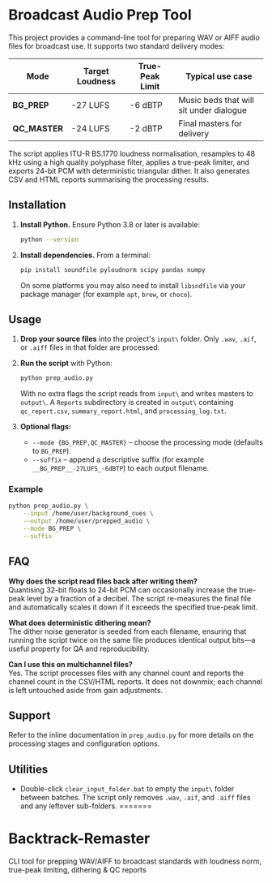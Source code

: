 
# Broadcast Audio Prep Tool

This project provides a command-line tool for preparing WAV or AIFF audio files for broadcast use. It supports two standard delivery modes:

| Mode        | Target Loudness | True-Peak Limit | Typical use case                         |
|-------------|-----------------|-----------------|------------------------------------------|
| **BG_PREP** | -27 LUFS        | -6 dBTP         | Music beds that will sit under dialogue  |
| **QC_MASTER** | -24 LUFS     | -2 dBTP         | Final masters for delivery               |

The script applies ITU-R BS.1770 loudness normalisation, resamples to 48 kHz using a high quality polyphase filter, applies a true-peak limiter, and exports 24-bit PCM with deterministic triangular dither. It also generates CSV and HTML reports summarising the processing results.

## Installation

1. **Install Python.** Ensure Python 3.8 or later is available:

   ```bash
   python --version
   ```

2. **Install dependencies.** From a terminal:

   ```bash
   pip install soundfile pyloudnorm scipy pandas numpy
   ```

   On some platforms you may also need to install `libsndfile` via your package manager (for example `apt`, `brew`, or `choco`).

## Usage

1. **Drop your source files** into the project's `input\` folder. Only `.wav`, `.aif`, or `.aiff` files in that folder are processed.

2. **Run the script** with Python:

   ```bash
   python prep_audio.py
   ```
   With no extra flags the script reads from `input\` and writes masters to `output\`. A `Reports` subdirectory is created in `output\` containing `qc_report.csv`, `summary_report.html`, and `processing_log.txt`.

3. **Optional flags:**

   - `--mode {BG_PREP,QC_MASTER}` – choose the processing mode (defaults to `BG_PREP`).
   - `--suffix` – append a descriptive suffix (for example `__BG_PREP__-27LUFS_-6dBTP`) to each output filename.

### Example

```bash
python prep_audio.py \
    --input /home/user/background_cues \
    --output /home/user/prepped_audio \
    --mode BG_PREP \
    --suffix
```

## FAQ

**Why does the script read files back after writing them?**  
Quantising 32-bit floats to 24-bit PCM can occasionally increase the true-peak level by a fraction of a decibel. The script re-measures the final file and automatically scales it down if it exceeds the specified true-peak limit.

**What does deterministic dithering mean?**  
The dither noise generator is seeded from each filename, ensuring that running the script twice on the same file produces identical output bits—a useful property for QA and reproducibility.

**Can I use this on multichannel files?**  
Yes. The script processes files with any channel count and reports the channel count in the CSV/HTML reports. It does not downmix; each channel is left untouched aside from gain adjustments.

## Support
Refer to the inline documentation in `prep_audio.py` for more details on the processing stages and configuration options.

## Utilities
- Double-click `clear_input_folder.bat` to empty the `input\` folder between batches. The script only removes `.wav`, `.aif`, and `.aiff` files and any leftover sub-folders.
=======
# Backtrack-Remaster
CLI tool for prepping WAV/AIFF to broadcast standards with loudness norm, true-peak limiting, dithering &amp; QC reports

